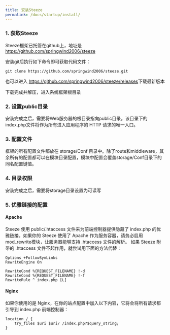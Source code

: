 ```yaml
---
title: 安装Steeze
permalink: /docs/startup/install/
---
```


### 1. 获取Steeze
Steeze框架已托管在github上，地址是 <https://github.com/springwind2006/steeze> 
  
安装git后执行如下命令即可获取代码文件：

```
git clone https://github.com/springwind2006/steeze.git
```

也可以进入 <https://github.com/springwind2006/steeze/releases>下载最新版本  
  
下载完成并解压，进入系统框架根目录

### 2. 设置public目录
安装完成之后，需要将Web服务器的根目录指向public目录。该目录下的index.php文件将作为所有进入应用程序的 HTTP 请求的唯一入口。
### 3. 配置文件
框架的所有配置文件都放在 storage/Conf 目录中。除了route和middleware，其余所有的配置都可以在模块目录配置，模块中配置会覆盖storage/Conf目录下的同名配置键值。
### 4. 目录权限
安装完成之后，需要将storage目录设置为可读写
### 5. 优雅链接的配置
#### Apache
Steeze 使用 public/.htaccess 文件来为前端控制器提供隐藏了 index.php 的优雅链接。如果你的 Steeze 使用了 Apache 作为服务容器，请务必启用 mod_rewrite模块，让服务器能够支持 .htaccess 文件的解析。
如果 Steeze 附带的 .htaccess 文件不起作用，就尝试用下面的方法代替：

```
Options +FollowSymLinks
RewriteEngine On

RewriteCond %{REQUEST_FILENAME} !-d
RewriteCond %{REQUEST_FILENAME} !-f
RewriteRule ^ index.php [L]
```
#### Nginx
如果你使用的是 Nginx，在你的站点配置中加入以下内容，它将会将所有请求都引导到 index.php 前端控制器：

```
location / {
    try_files $uri $uri/ /index.php?$query_string;
}
```
